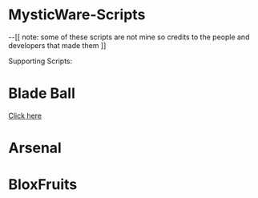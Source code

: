 # MysticWare-Scripts

--[[ note:
some of these scripts are not mine so credits to the people and developers that made them
]]


Supporting Scripts:

# Blade Ball
[Click here](BladeBall)

# Arsenal
# BloxFruits
